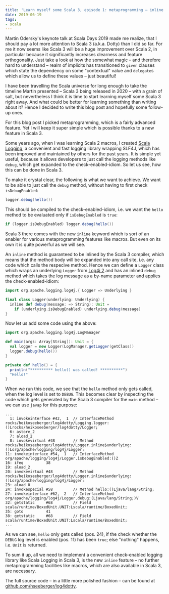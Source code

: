 ```yaml
---
title: 'Learn myself some Scala 3, episode 1: metaprogramming – inline'
date: 2019-06-19
tags:
- scala
---
```


Martin Odersky's keynote talk at Scala Days 2019 made me realize, that I should pay a lot more attention to Scala 3 (a.k.a. Dotty) than I did so far. For me it now seems like Scala 3 will be a huge improvement over Scala 2, in particular because it significantly increases clearness and feature orthogonality. Just take a look at how the somewhat magic – and therefore hard to understand – realm of implicits has transitioned to `given` clauses which state the dependency on some "contextual" value and `delegate`s which allow us to define these values – just beautiful!

I have been travelling the Scala universe for long enough to take the timeline Martin presented – Scala 3 being released in 2020 – with a grain of salt, but nevertheless I think it is time to start learning myself some Scala 3 right away. And what could be better for learning something than writing about it? Hence I decided to write this blog post and hopefully some follow-up ones.

For this blog post I picked metaprogramming, which is a fairly advanced feature. Yet I will keep it super simple which is possible thanks to a new feature in Scala 3.

Some years ago, when I was learning Scala 2 macros, I created [Scala Logging](https://github.com/lightbend/scala-logging), a convenient and fast logging library wrapping SLF4J, which has been improved and maintained by others for the past years. It is simple yet useful, because it allows developers to just call the logging methods like `debug`, which get expanded to the check-enabled-idiom. So let us see, how this can be done in Scala 3.

To make it crystal clear, the following is what we want to achieve. We want to be able to just call the `debug` method, without having to first check `isDebugEnabled`:

``` scala
logger.debug(hello())
```

This should be compiled to the check-enabled-idiom, i.e. we want the `hello` method to be evaluated only if `isDebugEnabled` is `true`:

``` scala
if (logger.isDebugEnabled) logger.debug(hello())
```

Scala 3 there comes with the new `inline` keyword which is sort of an enabler for various metaprogramming features like macros. But even on its own it is quite powerful as we will see.

An `inline`  method is guaranteed to be inlined by the Scala 3 compiler, which means that the method body will be expanded into any call site, i.e. any code which calls the respecive method. Hence we can define a `Logger` class which wraps an underlying `Logger` from [Log4j 2](https://logging.apache.org/log4j/2.x) and has an inlined `debug` method which takes the log message as a by-name parameter and applies the check-enabled-idiom:

``` scala
import org.apache.logging.log4j.{ Logger => Underlying }

final class Logger(underlying: Underlying) {
  inline def debug(message: => String): Unit =
    if (underlying.isDebugEnabled) underlying.debug(message)
}
```

Now let us add some code using the above:

``` scala
import org.apache.logging.log4j.LogManager

def main(args: Array[String]): Unit = {
  val logger = new Logger(LogManager.getLogger(getClass))
  logger.debug(hello())
}

private def hello() = {
  println("********** hello() was called! **********")
  "Hello!"
}
```

When we run this code, we see that the `hello` method only gets called, when the log level is set to `DEBUG`. This becomes clear by inspecting the code which gets generated by the Scala 3 compiler for the `main` method – we can use `javap` for this purpose:

```
...
  1: invokeinterface #42,  1  // InterfaceMethod rocks/heikoseeberger/log4dotty/Logging.logger:()Lrocks/heikoseeberger/log4dotty/Logger;
  6: astore_2
  7: aload_2
  8: invokevirtual #48        // Method rocks/heikoseeberger/log4dotty/Logger.inline$underlying:()Lorg/apache/logging/log4j/Logger;
11: invokeinterface #54,  1   // InterfaceMethod org/apache/logging/log4j/Logger.isDebugEnabled:()Z
16: ifeq          38
19: aload_2
20: invokevirtual #48         // Method rocks/heikoseeberger/log4dotty/Logger.inline$underlying:()Lorg/apache/logging/log4j/Logger;
23: aload_0
24: invokespecial #58         // Method hello:()Ljava/lang/String;
27: invokeinterface #62,  2   // InterfaceMethod org/apache/logging/log4j/Logger.debug:(Ljava/lang/String;)V
32: getstatic     #68         // Field scala/runtime/BoxedUnit.UNIT:Lscala/runtime/BoxedUnit;
35: goto          41
38: getstatic     #68         // Field scala/runtime/BoxedUnit.UNIT:Lscala/runtime/BoxedUnit;
...
```

As we can see, `hello` only gets called (pos. 24), if the check whether the `DEBUG` log level is enabled (pos. 11) has been `true`; else "nothing" happens, i.e. `Unit` is returned.

To sum it up, all we need to implement a convenient check-enabled logging library like Scala Logging in Scala 3, is the new `inline` feature – no further metaprogramming facilities like macros, which are also available in Scala 3, are necessary.

The full source code – in a little more polished fashion – can be found at [github.com/hseeberger/log4dotty](https://github.com/hseeberger/log4dotty).
